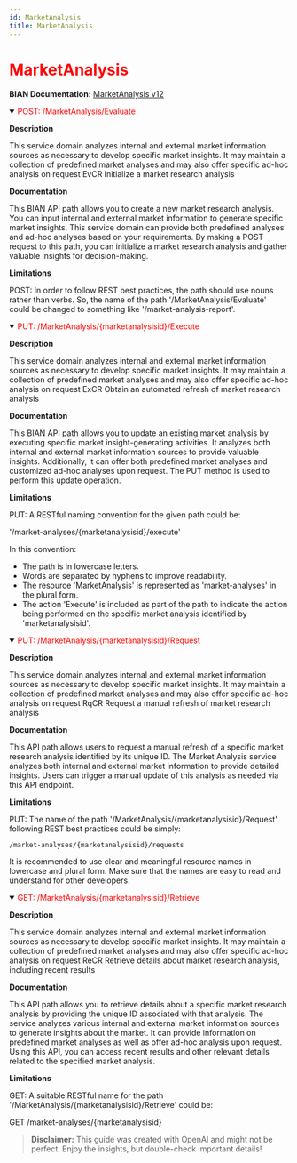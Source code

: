 ```yaml
---
id: MarketAnalysis
title: MarketAnalysis
---
```


<h1 style='color:red;'>MarketAnalysis</h1>

**BIAN Documentation:** [MarketAnalysis v12](https://app.swaggerhub.com/apis/BIAN-3/MarketAnalysis/12.0.0)

<details open>
  <summary><span style='color:red;'>POST: /MarketAnalysis/Evaluate</span></summary>

  **Description**

  This service domain analyzes internal and external market information sources as necessary to develop specific market insights. It may maintain a collection of predefined market analyses and may also offer specific ad-hoc analysis on request EvCR Initialize a market research analysis

  **Documentation**

  This BIAN API path allows you to create a new market research analysis. You can input internal and external market information to generate specific market insights. This service domain can provide both predefined analyses and ad-hoc analyses based on your requirements. By making a POST request to this path, you can initialize a market research analysis and gather valuable insights for decision-making.

  **Limitations**

  POST: In order to follow REST best practices, the path should use nouns rather than verbs. So, the name of the path '/MarketAnalysis/Evaluate' could be changed to something like '/market-analysis-report'.

</details>

<details open>
  <summary><span style='color:red;'>PUT: /MarketAnalysis/{marketanalysisid}/Execute</span></summary>

  **Description**

  This service domain analyzes internal and external market information sources as necessary to develop specific market insights. It may maintain a collection of predefined market analyses and may also offer specific ad-hoc analysis on request ExCR Obtain an automated refresh of market research analysis

  **Documentation**

  This BIAN API path allows you to update an existing market analysis by executing specific market insight-generating activities. It analyzes both internal and external market information sources to provide valuable insights. Additionally, it can offer both predefined market analyses and customized ad-hoc analyses upon request. The PUT method is used to perform this update operation.

  **Limitations**

  PUT: A RESTful naming convention for the given path could be:

'/market-analyses/{marketanalysisid}/execute'

In this convention:
- The path is in lowercase letters.
- Words are separated by hyphens to improve readability.
- The resource 'MarketAnalysis' is represented as 'market-analyses' in the plural form.
- The action 'Execute' is included as part of the path to indicate the action being performed on the specific market analysis identified by 'marketanalysisid'.

</details>

<details open>
  <summary><span style='color:red;'>PUT: /MarketAnalysis/{marketanalysisid}/Request</span></summary>

  **Description**

  This service domain analyzes internal and external market information sources as necessary to develop specific market insights. It may maintain a collection of predefined market analyses and may also offer specific ad-hoc analysis on request RqCR Request a manual refresh of market research analysis

  **Documentation**

  This API path allows users to request a manual refresh of a specific market research analysis identified by its unique ID. The Market Analysis service analyzes both internal and external market information to provide detailed insights. Users can trigger a manual update of this analysis as needed via this API endpoint.

  **Limitations**

  PUT: The name of the path '/MarketAnalysis/{marketanalysisid}/Request' following REST best practices could be simply: 

`/market-analyses/{marketanalysisid}/requests` 

It is recommended to use clear and meaningful resource names in lowercase and plural form. Make sure that the names are easy to read and understand for other developers.

</details>

<details open>
  <summary><span style='color:red;'>GET: /MarketAnalysis/{marketanalysisid}/Retrieve</span></summary>

  **Description**

  This service domain analyzes internal and external market information sources as necessary to develop specific market insights. It may maintain a collection of predefined market analyses and may also offer specific ad-hoc analysis on request ReCR Retrieve details about market research analysis, including recent results

  **Documentation**

  This API path allows you to retrieve details about a specific market research analysis by providing the unique ID associated with that analysis. The service analyzes various internal and external market information sources to generate insights about the market. It can provide information on predefined market analyses as well as offer ad-hoc analysis upon request. Using this API, you can access recent results and other relevant details related to the specified market analysis.

  **Limitations**

  GET: A suitable RESTful name for the path '/MarketAnalysis/{marketanalysisid}/Retrieve' could be:

GET /market-analyses/{marketanalysisid}

</details>

> **Disclaimer:** This guide was created with OpenAI and might not be perfect. Enjoy the insights, but double-check important details!
